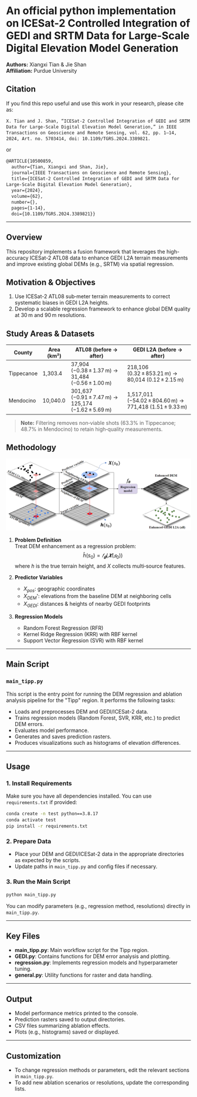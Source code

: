 
# An official python implementation on ICESat-2 Controlled Integration of GEDI and SRTM Data for Large-Scale Digital Elevation Model Generation

**Authors:** Xiangxi Tian & Jie Shan  
**Affiliation:** Purdue University

## Citation

If you find this repo useful and use this work in your research, please cite as:
```
X. Tian and J. Shan, “ICESat-2 Controlled Integration of GEDI and SRTM Data for Large-Scale Digital Elevation Model Generation,” in IEEE Transactions on Geoscience and Remote Sensing, vol. 62, pp. 1–14, 2024, Art. no. 5703414, doi: 10.1109/TGRS.2024.3389821.
```
or
```
@ARTICLE{10500859,
  author={Tian, Xiangxi and Shan, Jie},
  journal={IEEE Transactions on Geoscience and Remote Sensing}, 
  title={ICESat-2 Controlled Integration of GEDI and SRTM Data for Large-Scale Digital Elevation Model Generation}, 
  year={2024},
  volume={62},
  number={},
  pages={1-14},
  doi={10.1109/TGRS.2024.3389821}}

```

---

## Overview
This repository implements a fusion framework that leverages the high-accuracy ICESat-2 ATL08 data to enhance GEDI L2A terrain measurements and improve existing global DEMs (e.g., SRTM) via spatial regression.

## Motivation & Objectives
1. Use ICESat-2 ATL08 sub‑meter terrain measurements to correct systematic biases in GEDI L2A heights.  
2. Develop a scalable regression framework to enhance global DEM quality at 30 m and 90 m resolutions.

## Study Areas & Datasets
| County      | Area (km²) | ATL08 (before → after)                        | GEDI L2A (before → after)                     |
|-------------|------------|-----------------------------------------------|-----------------------------------------------|
| Tippecanoe  | 1,303.4    | 37,904 (−0.38 ± 1.37 m) → 31,484 (−0.56 ± 1.00 m) | 218,106 (0.32 ± 853.21 m) → 80,014 (0.12 ± 2.15 m) |
| Mendocino   | 10,040.0   | 301,637 (−0.91 ± 7.47 m) → 125,174 (−1.62 ± 5.69 m) | 1,517,011 (−54.02 ± 804.60 m) → 771,418 (1.51 ± 9.33 m) |

> **Note:** Filtering removes non‑viable shots (63.3% in Tippecanoe; 48.7% in Mendocino) to retain high‑quality measurements.

## Methodology

<img src="src/workflow.png" alt="Workflow diagram" width="600"/>

1. **Problem Definition**  
   Treat DEM enhancement as a regression problem:
   $$
   \hat h(s_0) = 𝑓_𝜽 (𝑿(𝑠_0 ))
   $$
   where $h$ is the true terrain height, and $X$ collects multi‑source features.

2. **Predictor Variables**  
   - $X_{pos}$: geographic coordinates  
   - $X_{DEM}$': elevations from the baseline DEM at neighboring cells  
   - $X_{GEDI}$: distances & heights of nearby GEDI footprints  

3. **Regression Models**  
   - Random Forest Regression (RFR)  
   - Kernel Ridge Regression (KRR) with RBF kernel  
   - Support Vector Regression (SVR) with RBF kernel  

---

## Main Script

### `main_tipp.py`

This script is the entry point for running the DEM regression and ablation analysis pipeline for the "Tipp" region. It performs the following tasks:

- Loads and preprocesses DEM and GEDI/ICESat-2 data.
- Trains regression models (Random Forest, SVR, KRR, etc.) to predict DEM errors.
- Evaluates model performance.
- Generates and saves prediction rasters.
- Produces visualizations such as histograms of elevation differences.

---

## Usage

### 1. Install Requirements

Make sure you have all dependencies installed. You can use `requirements.txt` if provided:

```bash
conda create -n test python==3.8.17
conda activate test
pip install -r requirements.txt
```

### 2. Prepare Data

- Place your DEM and GEDI/ICESat-2 data in the appropriate directories as expected by the scripts.
- Update paths in `main_tipp.py` and config files if necessary.

### 3. Run the Main Script

```bash
python main_tipp.py
```

You can modify parameters (e.g., regression method, resolutions) directly in `main_tipp.py`.

---

## Key Files

- **main_tipp.py**: Main workflow script for the Tipp region.
- **GEDI.py**: Contains functions for DEM error analysis and plotting.
- **regression.py**: Implements regression models and hyperparameter tuning.
- **general.py**: Utility functions for raster and data handling.

---

## Output

- Model performance metrics printed to the console.
- Prediction rasters saved to output directories.
- CSV files summarizing ablation effects.
- Plots (e.g., histograms) saved or displayed.

---

## Customization

- To change regression methods or parameters, edit the relevant sections in `main_tipp.py`.
- To add new ablation scenarios or resolutions, update the corresponding lists.